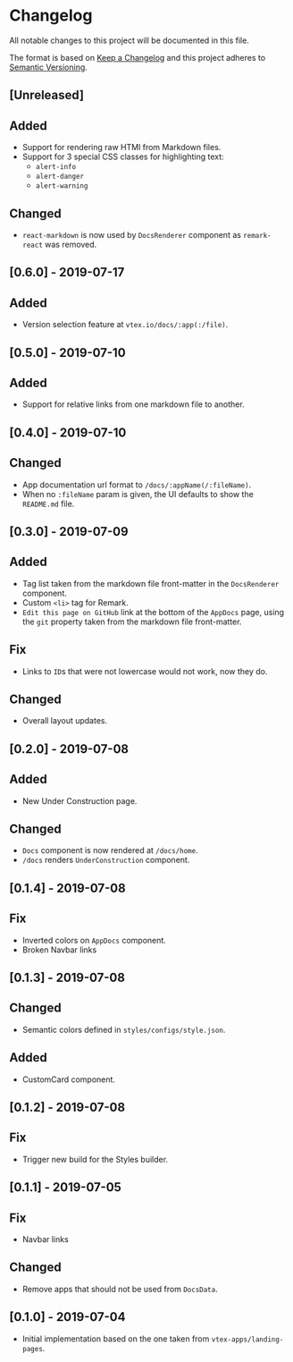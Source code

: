 # Changelog

All notable changes to this project will be documented in this file.

The format is based on [Keep a Changelog](http://keepachangelog.com/en/1.0.0/)
and this project adheres to [Semantic Versioning](http://semver.org/spec/v2.0.0.html).

## [Unreleased]
## Added

- Support for rendering raw HTMl from Markdown files.
- Support for 3 special CSS classes for highlighting text:
  - `alert-info`
  - `alert-danger`
  - `alert-warning`

## Changed

- `react-markdown` is now used by `DocsRenderer` component as `remark-react` was removed.

## [0.6.0] - 2019-07-17
## Added

- Version selection feature at `vtex.io/docs/:app(:/file)`.

## [0.5.0] - 2019-07-10
## Added

- Support for relative links from one markdown file to another.

## [0.4.0] - 2019-07-10
## Changed

- App documentation url format to `/docs/:appName(/:fileName)`.
- When no `:fileName` param is given, the UI defaults to show the `README.md` file.

## [0.3.0] - 2019-07-09
## Added

- Tag list taken from the markdown file front-matter in the `DocsRenderer` component.
- Custom `<li>` tag for Remark.
- `Edit this page on GitHub` link at the bottom of the `AppDocs` page, using the `git` property taken from the markdown file front-matter.

## Fix

- Links to `ID`s that were not lowercase would not work, now they do.

## Changed

- Overall layout updates. 

## [0.2.0] - 2019-07-08
## Added

- New Under Construction page.

## Changed

- `Docs` component is now rendered at `/docs/home`.
- `/docs` renders `UnderConstruction` component.

## [0.1.4] - 2019-07-08
## Fix

- Inverted colors on `AppDocs` component.
- Broken Navbar links

## [0.1.3] - 2019-07-08
## Changed

- Semantic colors defined in `styles/configs/style.json`.

## Added

- CustomCard component.

## [0.1.2] - 2019-07-08
## Fix

- Trigger new build for the Styles builder.

## [0.1.1] - 2019-07-05
## Fix

- Navbar links

## Changed

- Remove apps that should not be used from `DocsData`.

## [0.1.0] - 2019-07-04

- Initial implementation based on the one taken from `vtex-apps/landing-pages`.
